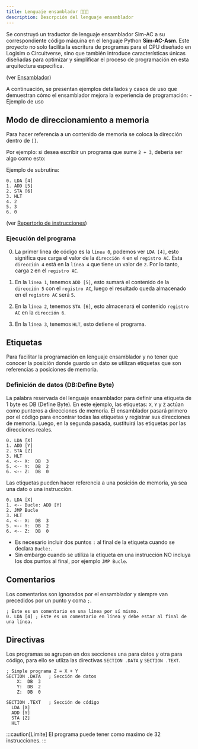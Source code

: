 ```yaml
---
title: Lenguaje ensamblador 👩🏿‍💻
description: Descrpción del lenguaje ensamblador
---
```


Se construyó un traductor de lenguaje ensamblador Sim-AC a su correspondiente código máquina en el lenguaje Python **Sim-AC-Asm**. Este proyecto no solo facilita la escritura de programas para el CPU diseñado en Logisim o Circuitverse, sino que también introduce características únicas diseñadas para optimizar y simplificar el proceso de programación en esta arquitectura específica. 

(ver [Ensamblador](https://github.com/ruiz-jose/Sim-AC-Asm))

A continuación, se presentan ejemplos detallados y casos de uso que demuestran cómo el ensamblador mejora la experiencia de programación:
 -Ejemplo de uso

## Modo de direccionamiento a memoria

Para hacer referencia a un contenido de memoria se coloca la dirección dentro de `[]`.  

Por ejemplo: si desea escribir un programa que sume `2 + 3`, debería ser algo como esto:

Ejemplo de subrutina:

```ac
0. LDA [4]
1. ADD [5]
2. STA [6]
3. HLT
4. 2
5. 3
6. 0
```
(ver [Repertorio de instrucciones](/Sim-AC-Docs/parte-2-disenio-cpu/sim-ac/0-repertorio))

### Ejecución del programa

0. La primer linea de código es la `línea 0`, podemos ver `LDA [4]`, esto significa que carga el valor de la `dirección 4` en el `registro AC`. Esta `dirección 4` está en la `línea 4` que tiene un valor de `2`. Por lo tanto, carga `2` en el `registro AC`.

1. En la `línea 1`, tenemos `ADD [5]`, esto sumará el contenido de la `dirección 5` con el `registro AC`, luego  el resultado queda almacenado en el `registro AC` será `5`.

2. En la `línea 2`, tenemos `STA [6]`, esto almacenará el contenido `registro AC` en la `dirección 6`.

3. En la `línea 3`, tenemos `HLT`, esto detiene el programa.


## Etiquetas
Para facilitar la programación en lenguaje ensamblador y no tener que conocer la posición donde guardo un dato se utilizan etiquetas que son referencias a posiciones de memoria.


### Definición de datos (DB:Define Byte)
La palabra reservada del lenguaje ensamblador para definir una etiqueta de 1 byte es DB (Define Byte).
En este ejemplo, las etiquetas: `X`, `Y` y `Z` actúan como punteros a direcciones de memoria. El ensamblador pasará primero por el código para encontrar todas las etiquetas y registrar sus direcciones de memoria. Luego, en la segunda pasada, sustituirá las etiquetas por las direcciones reales.  

```ac
0. LDA [X]
1. ADD [Y]
2. STA [Z]
3. HLT
4. <-- X:  DB  3
5. <-- Y:  DB  2
6. <-- Z:  DB  0
```
Las etiquetas pueden hacer referencia a una posición de memoria, ya sea una dato o una instrucción.

```ac
0. LDA [X]
1. <-- Bucle: ADD [Y]
2. JMP Bucle
3. HLT
4. <-- X:  DB  3
5. <-- Y:  DB  2
6. <-- Z:  DB  0
```
* Es necesario incluir dos puntos `:` al final de la etiqueta cuando se declara `Bucle:`.
* Sin embargo cuando se utiliza la etiqueta en una instrucción NO incluya los dos puntos al final, por ejemplo `JMP Bucle`.


## Comentarios

Los comentarios son ignorados por el ensamblador y siempre van precedidos por un punto y coma `;`.

```ac
; Este es un comentario en una línea por sí mismo.
0. LDA [4] ; Este es un comentario en línea y debe estar al final de una línea.
```

## Directivas

Los programas se agrupan en dos secciones una para datos y otra para código, para ello se utliza las directivas `SECTION .DATA`  y `SECTION .TEXT`.

```ac
; Simple programa Z = X + Y 
SECTION .DATA   ; Sección de datos
    X:  DB  3
    Y:  DB  2
    Z:  DB  0

SECTION .TEXT   ; Sección de código
  LDA [X]
  ADD [Y]
  STA [Z]
  HLT
```


:::caution[Limite]
El programa puede tener como maximo de 32 instrucciones.
:::
